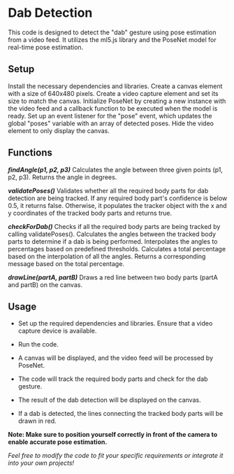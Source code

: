 # Dab Detection
This code is designed to detect the "dab" gesture using pose estimation from a video feed. It utilizes the ml5.js library and the PoseNet model for real-time pose estimation.

## Setup

Install the necessary dependencies and libraries.
Create a canvas element with a size of 640x480 pixels.
Create a video capture element and set its size to match the canvas.
Initialize PoseNet by creating a new instance with the video feed and a callback function to be executed when the model is ready.
Set up an event listener for the "pose" event, which updates the global "poses" variable with an array of detected poses.
Hide the video element to only display the canvas.

## Functions

***findAngle(p1, p2, p3)***
Calculates the angle between three given points (p1, p2, p3). Returns the angle in degrees.

***validatePoses()***
Validates whether all the required body parts for dab detection are being tracked.
If any required body part's confidence is below 0.5, it returns false.
Otherwise, it populates the tracker object with the x and y coordinates of the tracked body parts and returns true.

***checkForDab()***
Checks if all the required body parts are being tracked by calling validatePoses().
Calculates the angles between the tracked body parts to determine if a dab is being performed.
Interpolates the angles to percentages based on predefined thresholds.
Calculates a total percentage based on the interpolation of all the angles.
Returns a corresponding message based on the total percentage.

***drawLine(partA, partB)***
Draws a red line between two body parts (partA and partB) on the canvas.

## Usage

 - Set up the required dependencies and libraries.  Ensure that a video
   capture device is available.  
   
 - Run the code.  
 - A canvas will be displayed, and the video feed will be processed by PoseNet.  
 - The code will track the required body parts and check for the dab gesture.  
 - The result of the dab detection will be displayed on the canvas. 
 - If a dab is detected, the lines connecting the tracked body parts will
   be drawn in red.

**Note: Make sure to position yourself correctly in front of the camera to enable accurate pose estimation.**

*Feel free to modify the code to fit your specific requirements or integrate it into your own projects!*

